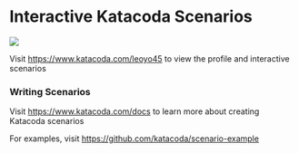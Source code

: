 # Interactive Katacoda Scenarios

[![](http://shields.katacoda.com/katacoda/leoyo45/count.svg)](https://www.katacoda.com/leoyo45 "Get your profile on Katacoda.com")

Visit https://www.katacoda.com/leoyo45 to view the profile and interactive scenarios

### Writing Scenarios
Visit https://www.katacoda.com/docs to learn more about creating Katacoda scenarios

For examples, visit https://github.com/katacoda/scenario-example
